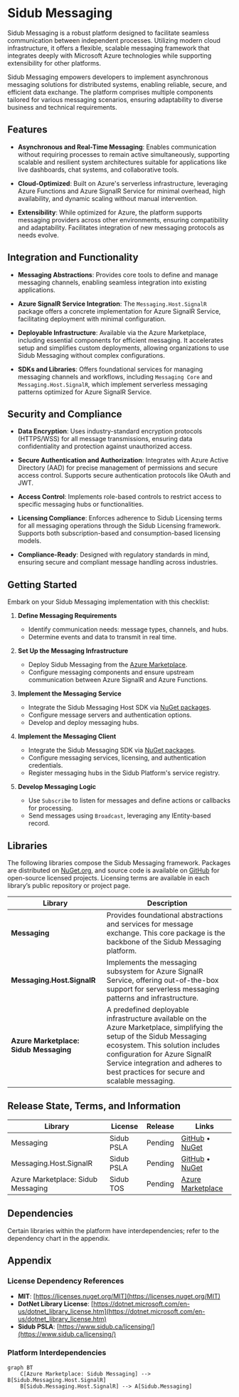 # Sidub Messaging

Sidub Messaging is a robust platform designed to facilitate seamless communication between independent processes. Utilizing modern cloud infrastructure, it offers a flexible, scalable messaging framework that integrates deeply with Microsoft Azure technologies while supporting extensibility for other platforms.

Sidub Messaging empowers developers to implement asynchronous messaging solutions for distributed systems, enabling reliable, secure, and efficient data exchange. The platform comprises multiple components tailored for various messaging scenarios, ensuring adaptability to diverse business and technical requirements.

## Features

- **Asynchronous and Real-Time Messaging**: Enables communication without requiring processes to remain active simultaneously, supporting scalable and resilient system architectures suitable for applications like live dashboards, chat systems, and collaborative tools.
  
- **Cloud-Optimized**: Built on Azure's serverless infrastructure, leveraging Azure Functions and Azure SignalR Service for minimal overhead, high availability, and dynamic scaling without manual intervention.
  
- **Extensibility**: While optimized for Azure, the platform supports messaging providers across other environments, ensuring compatibility and adaptability. Facilitates integration of new messaging protocols as needs evolve.

## Integration and Functionality

- **Messaging Abstractions**: Provides core tools to define and manage messaging channels, enabling seamless integration into existing applications.
  
- **Azure SignalR Service Integration**: The `Messaging.Host.SignalR` package offers a concrete implementation for Azure SignalR Service, facilitating deployment with minimal configuration.
  
- **Deployable Infrastructure**: Available via the Azure Marketplace, including essential components for efficient messaging. It accelerates setup and simplifies custom deployments, allowing organizations to use Sidub Messaging without complex configurations.
  
- **SDKs and Libraries**: Offers foundational services for managing messaging channels and workflows, including `Messaging Core` and `Messaging.Host.SignalR`, which implement serverless messaging patterns optimized for Azure SignalR Service.

## Security and Compliance

- **Data Encryption**: Uses industry-standard encryption protocols (HTTPS/WSS) for all message transmissions, ensuring data confidentiality and protection against unauthorized access.
  
- **Secure Authentication and Authorization**: Integrates with Azure Active Directory (AAD) for precise management of permissions and secure access control. Supports secure authentication protocols like OAuth and JWT.
  
- **Access Control**: Implements role-based controls to restrict access to specific messaging hubs or functionalities.
  
- **Licensing Compliance**: Enforces adherence to Sidub Licensing terms for all messaging operations through the Sidub Licensing framework. Supports both subscription-based and consumption-based licensing models.
  
- **Compliance-Ready**: Designed with regulatory standards in mind, ensuring secure and compliant message handling across industries.

## Getting Started

Embark on your Sidub Messaging implementation with this checklist:

1. **Define Messaging Requirements**
   - Identify communication needs: message types, channels, and hubs.
   - Determine events and data to transmit in real time.

2. **Set Up the Messaging Infrastructure**
   - Deploy Sidub Messaging from the [Azure Marketplace](#).
   - Configure messaging components and ensure upstream communication between Azure SignalR and Azure Functions.

3. **Implement the Messaging Service**
   - Integrate the Sidub Messaging Host SDK via [NuGet packages](https://www.nuget.org/packages/Sidub.Messaging).
   - Configure message servers and authentication options.
   - Develop and deploy messaging hubs.

4. **Implement the Messaging Client**
   - Integrate the Sidub Messaging SDK via [NuGet packages](https://www.nuget.org/packages/Sidub.Messaging).
   - Configure messaging services, licensing, and authentication credentials.
   - Register messaging hubs in the Sidub Platform's service registry.

5. **Develop Messaging Logic**
   - Use `Subscribe` to listen for messages and define actions or callbacks for processing.
   - Send messages using `Broadcast`, leveraging any IEntity-based record.

## Libraries

The following libraries compose the Sidub Messaging framework. Packages are distributed on [NuGet.org](https://www.nuget.org/), and source code is available on [GitHub](https://github.com/sidubsolutions/Sidub.Messaging) for open-source licensed projects. Licensing terms are available in each library’s public repository or project page.

| **Library**                      | **Description**                                                                                               |
|----------------------------------|---------------------------------------------------------------------------------------------------------------|
| **Messaging**                    | Provides foundational abstractions and services for message exchange. This core package is the backbone of the Sidub Messaging platform. |
| **Messaging.Host.SignalR**       | Implements the messaging subsystem for Azure SignalR Service, offering out-of-the-box support for serverless messaging patterns and infrastructure. |
| **Azure Marketplace: Sidub Messaging** | A predefined deployable infrastructure available on the Azure Marketplace, simplifying the setup of the Sidub Messaging ecosystem. This solution includes configuration for Azure SignalR Service integration and adheres to best practices for secure and scalable messaging. |

## Release State, Terms, and Information

| **Library**                      | **License**    | **Release** | **Links**                        |
|----------------------------------|----------------|-------------|----------------------------------|
| Messaging                        | Sidub PSLA     | Pending     | [GitHub](#) • [NuGet](#)          |
| Messaging.Host.SignalR           | Sidub PSLA     | Pending     | [GitHub](#) • [NuGet](#)          |
| Azure Marketplace: Sidub Messaging | Sidub TOS      | Pending     | [Azure Marketplace](#)           |

## Dependencies

Certain libraries within the platform have interdependencies; refer to the dependency chart in the appendix.

## Appendix

### License Dependency References

- **MIT**:
  [https://licenses.nuget.org/MIT](https://licenses.nuget.org/MIT)
- **DotNet Library License**:
  [https://dotnet.microsoft.com/en-us/dotnet_library_license.htm](https://dotnet.microsoft.com/en-us/dotnet_library_license.htm)
- **Sidub PSLA**:
  [https://www.sidub.ca/licensing/](https://www.sidub.ca/licensing/)

### Platform Interdependencies

```mermaid
graph BT
    C[Azure Marketplace: Sidub Messaging] --> B[Sidub.Messaging.Host.SignalR]
    B[Sidub.Messaging.Host.SignalR] --> A[Sidub.Messaging]
